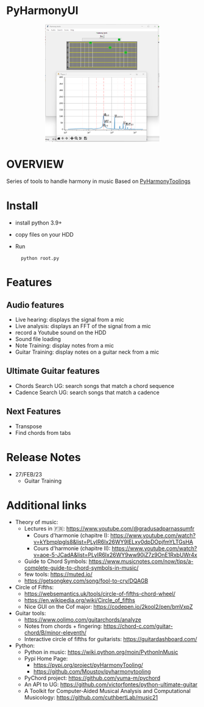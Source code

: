 PyHarmonyUI
================

<div align="center">
<img src="screen_sample1.png" width="300" alt="Screen Sample #1">
</div>

# OVERVIEW
Series of tools to handle harmony in music
Based on [PyHarmonyToolings](https://github.com/Moustov/pyharmonytooling)

# Install
* install python 3.9+
* copy files on your HDD
* Run 
        
        python root.py

# Features
## Audio features
* Live hearing: displays the signal from a mic
* Live analysis: displays an FFT of the signal from a mic
* record a Youtube sound on the HDD
* Sound file loading
* Note Training: display notes from a mic
* Guitar Training: display notes on a guitar neck from a mic
## Ultimate Guitar features
* Chords Search UG: search songs that match a chord sequence
* Cadence Search UG: search songs that match a cadence
## Next Features
* Transpose
* Find chords from tabs

# Release Notes
* 27/FEB/23
  * Guitar Training

# Additional links
* Theory of music:
  * Lectures in 🇫🇷: https://www.youtube.com/@gradusadparnassumfr
    * Cours d'harmonie (chapitre I): https://www.youtube.com/watch?v=kYbmplpgls8&list=PLyIR6Ix26WY9lELxy0dpDOpjfmYLTGsHA
    * Cours d'harmonie (chapitre II): https://www.youtube.com/watch?v=aoe-5-JCadA&list=PLyIR6Ix26WY9ww90jZ7z9OnE1RxbUWr4x
  * Guide to Chord Symbols: https://www.musicnotes.com/now/tips/a-complete-guide-to-chord-symbols-in-music/
  * few tools: https://muted.io/
  * https://getsongkey.com/song/fool-to-cry/DQAGB
* Circle of Fifths: 
  * https://websemantics.uk/tools/circle-of-fifths-chord-wheel/
  * https://en.wikipedia.org/wiki/Circle_of_fifths
  * Nice GUI on the Cof major: https://codepen.io/2kool2/pen/bmVxpZ
* Guitar tools:
  * https://www.oolimo.com/guitarchords/analyze
  * Notes from chords + fingering: https://chord-c.com/guitar-chord/B/minor-eleventh/
  * Interactive circle of fifths for guitarists: https://guitardashboard.com/
* Python:
  * Python in music: https://wiki.python.org/moin/PythonInMusic 
  * Pypi Home Page: 
    * https://pypi.org/project/pyHarmonyTooling/
    * https://github.com/Moustov/pyharmonytooling
  * PyChord project: https://github.com/yuma-m/pychord
  * An API to UG: https://github.com/victorfontes/python-ultimate-guitar
  * A Toolkit for Computer-Aided Musical Analysis and Computational Musicology: https://github.com/cuthbertLab/music21
